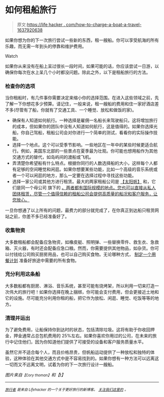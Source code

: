 # 如何租船旅行

> 原文:[https://life hacker . com/how-to-charge-a-boat-a-travel-1637920638](https://lifehacker.com/how-to-charter-a-boat-for-travel-1637920638)

如果你想为你的下一次旅行尝试一些新的东西，租一艘船。你可以享受航海的所有乐趣，而无需一年到头的停靠和维护费用。

Watch

如果你从来没有在船上呆过很长一段时间，如果可能的话，你应该尝试一日游，以确保你每次在水上呆几个小时都没问题。除此之外，以下是租船旅行的方法。

### **检查你的选项**

当你租船时，有几件事你需要决定来缩小你的选择范围。在进入这些领域之前，先了解一下你想花多少预算。请记住，一般来说，租一艘船的费用和住一家好酒店差不多(尽管有了船，你就有了交通工具、一个睡觉、放松和做饭的家)。

*   确保有人知道如何航行。一种选择是雇佣一名船长来驾驶船只。这将增加旅行的成本，但如果你的团队中没有人知道如何航行，这是值得的。如果你选择光船，你自己驾船，租船公司会对你进行一个简单的测试，看看你的实际操作技能。
*   选择一个地点。这个可以受季节影响。一些地区在一年中的某些时候更适合航行。例如，美国东北部的一些景点在夏季最为壮观。你可能也想用船作为其他交通方式的替代，如岛屿间的渡船或飞机。
*   弄清楚你希望船有什么特点。根据你同行的人数选择船的大小，这样每个人都有足够的空间睡觉和闲逛。如果你想要某些功能，比如一个高级的音乐系统或者一个可以闲逛的地方，那么一定要在选择过程中寻找这些功能。
*   选择一家公司或其他方进行租赁。最大的两家租船公司是 [【太阳帆】](http://www.sunsail.com/) 和，它们是同一个母公司 旗下的 [。两者都有国际规模的地点。您也可以直接从私人团体租赁，尽管一个值得信赖的租船公司会提供高质量的船况和客户服务，让您放心。](http://www.sail-world.com/USA/index.cfm?SEID=0&Nid=20496&SRCID=0&ntid=0&tickeruid=0&tickerCID=0)

一旦你想通了以上所有的问题，最费力的部分就完成了，在你真正到达船只租赁网站之前，你差不多已经准备好了。

### **收集物资**

大多数租船都会配备应急物资，如橡皮艇、照明弹、一些替换零件、救生衣、急救箱、灭火器，有时还会配备应急口粮。然而，你需要提供其他物品，如杂货。你可以付钱给公司购买厨房用品，也可以自己购买食物。无论哪种方式， [制定一个用餐计划](http://lifehacker.com/how-to-plan-your-weekly-meals-stress-free-30791921) 准备好旅途中需要的所有食物。

### 充分利用这条船

大多数船都有厨房、淋浴、音乐系统，甚至可能有烧烤架，所以利用一切来打造一次伟大的旅行吧！如果你选择在晚上捆绑，你可能会支付费用，但会更接近土地和它的设施。尽可能充分利用你租的船，把它作为放松、闲逛、睡觉、吃饭等等的地方。

### 清理并运出

为了避免费用，让船保持你到达时的状态，包括清除垃圾。这将有助于你收回押金，押金通常占总包机费用的 25%左右。如果你喜欢你用过的公司，在未来的旅行中记住他们，因为你知道他们提供了可接受的设备和客户服务质量水平。

虽然它并不适合每个人，而且价格昂贵，但帆船运动提供了一种放松和独特的体验，这种体验在其他交通方式中是不容易找到的。如果你想有一种方法可以远离这一切而又不远离文明，试着为你的下一次旅行设计一艘船。

*图片来自*<small>*【Cory thoman】*</small>*和【t】*

* * *

[<small>*旅行者*</small>](http://wayfarer.lifehacker.com/) <small>*是来自 Lifehacker 的一个关于更好旅行的新博客。*</small> [<small>*关注我们这里的*</small>](https://twitter.com/WayfarerLH) <small>*。*</small>